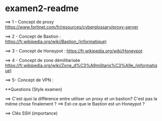 # examen2-readme

==> 1 - Concept de proxy 
https://www.fortinet.com/fr/resources/cyberglossary/proxy-server

==> 2 - Concept de Bastion :
https://fr.wikipedia.org/wiki/Bastion_(informatique)

==­> 3 - Concept de Honeypot : 
https://fr.wikipedia.org/wiki/Honeypot


==> 4 - Concept de zone démilitarisée 
https://fr.wikipedia.org/wiki/Zone_d%C3%A9militaris%C3%A9e_(informatique)

==> 5- Concept de VPN : 


**Questions (Style examen)

==> C'est quoi la différence entre utiliser un proxy et un bastion? 
C'est pas la même chose finalement ?
==> Est-ce que le Bastion est un Honeypot ?

==> Clés SSH  (importance)

